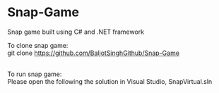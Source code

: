 # Snap-Game
Snap game built using C# and .NET framework

To clone snap game:
<br> git clone https://github.com/BaljotSinghGithub/Snap-Game <br/>

<br> To run snap game: <br/>
Please open the following the solution in Visual Studio, SnapVirtual.sln
